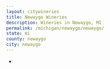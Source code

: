 ```yaml
---
layout: citywineries
title: Newaygo Wineries
description: Wineries in Newaygo, MI
permalink: /michigan/newaygo/newaygo/
state: mi
county: newaygo
city: newaygo
---
```

-

